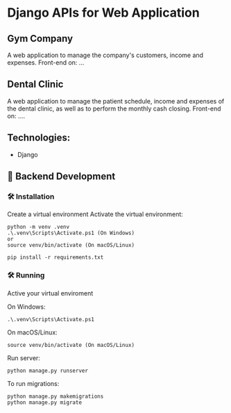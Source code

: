 # Django APIs for Web Application

## Gym Company
A web application to manage the company's customers, income and expenses.
Front-end on: ...

## Dental Clinic
A web application to manage the patient schedule, income and expenses of the dental clinic, as well as to perform the monthly cash closing.
Front-end on: ....

## Technologies:
- Django

## 🌱 Backend Development

### 🛠️ Installation

Create a virtual environment
Activate the virtual environment:
```
python -m venv .venv
.\.venv\Scripts\Activate.ps1 (On Windows)
or
source venv/bin/activate (On macOS/Linux)
```

```
pip install -r requirements.txt
```

### 🛠️ Running
Active your virtual enviroment

On Windows:
```
.\.venv\Scripts\Activate.ps1
```

On macOS/Linux:
```
source venv/bin/activate (On macOS/Linux)
```

Run server:
```
python manage.py runserver
```

To run migrations:
```
python manage.py makemigrations
python manage.py migrate
```
